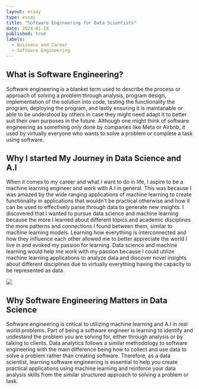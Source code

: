 ```yaml
---
layout: essay
type: essay
title: "Software Engineering for Data Scientists"
date: 2024-01-18
published: true
labels:
  - Business and Career
  - Software Engineering
---
```


## What is Software Engineering?

Software engineering is a blanket term used to describe the process or approach of solving a problem through analysis, program design,  implementation of the solution into code, testing the functionality the program, deploying the program, and lastly ensuring it is maintanable or able to be understood by others in case they might need adapt it to better suit their own purposes in the future. Although one might think of software engineering as something only done by companies like Meta or Airbnb, it used by virtually everyone who wants to solve a problem or complete a task using software.

## Why I started My Journey in Data Science and A.I

When it comes to my career and what I want to do in life, I aspire to be a machine learning engineer and work with A.I in general. This was because I was amazed by the wide ranging applications of machine learning to create functionality in applications that wouldn't be practical otherwise and how it can be used to effectively parse through data to generate new insights. I discovered that I wanted to pursue data science and machine learning because the more I learned about different topics and academic disciplines the more patterns and connections I found between them, similar to machine learning models. Learning how everything is interconnected and how they influence each other allowed me to better appreciate the world I live in and evoked my passion for learning. Data science and machine learning would help me work with my passion because I could utilize machine learning applications to analyze data and discover novel insights about different disciplines due to virtually everything having the capacity to be represented as data.

<img class="img-fluid" src="https://ai-fall2021.ai2es.org/wp-content/uploads/2021/06/AI_VennDiagram-1-1024x689.png">


## Why Software Engineering Matters in Data Science

Software engineering is critical to utilizing machine learning and A.I in real world problems. Part of being a software engineer is learning to identify and undestand the problem you are solving for, either through analysis or by talking to clients. Data analytics follows a similar methodology to software engineering with the main difference being how to collect and use data to solve a problem rather than creating software. Therefore, as a data scientist, learning software engineering is essential to help you create practical applications using machine learning and reinforce your data analysis skills from the similar structured approach to solving a problem or task. 




